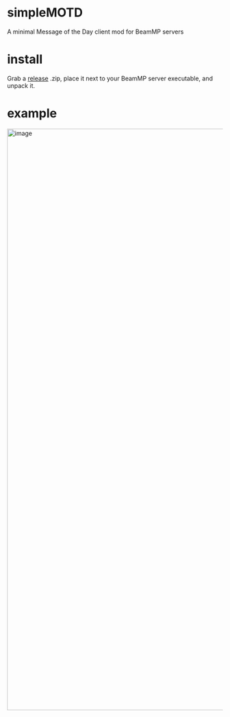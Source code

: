 # simpleMOTD
A minimal Message of the Day client mod for BeamMP servers

# install
Grab a [release](https://github.com/StanleyDudek/simpleMOTD/releases) .zip, place it next to your BeamMP server executable, and unpack it.

# example
<img width="2555" height="1356" alt="image" src="https://github.com/user-attachments/assets/847b2f97-71bc-4e35-9b39-ecb7e778473f" />
